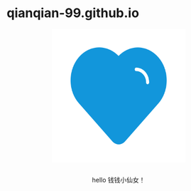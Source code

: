 # qianqian-99.github.io
<p align="center" style="margin-bottom: 25px;">
  <img src="img/1.svg" width="300" height="300">


<P align="center">hello 钱钱小仙女！</p>

</p>
